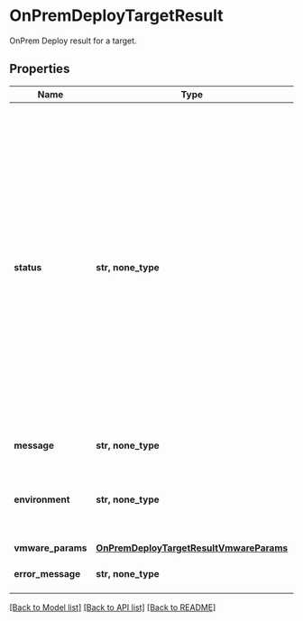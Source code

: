 # OnPremDeployTargetResult

OnPrem Deploy result for a target.

## Properties
Name | Type | Description | Notes
------------ | ------------- | ------------- | -------------
**status** | **str, none_type** | Status of the OnPrem deploy for a target. &#39;Running&#39; indicates that the run is still running. &#39;Canceled&#39; indicates that the run has been canceled. &#39;Canceling&#39; indicates that the run is in the process of being canceled. &#39;Paused&#39; indicates that the ongoing run has been paused. &#39;Failed&#39; indicates that the run has failed. &#39;Missed&#39; indicates that the run was unable to take place at the scheduled time because the previous run was still happening. &#39;Succeeded&#39; indicates that the run has finished successfully. &#39;SucceededWithWarning&#39; indicates that the run finished successfully, but there were some warning messages. &#39;Skipped&#39; indicates that the run was skipped. | [optional] 
**message** | **str, none_type** | Message about the onprem deploy run. | [optional] 
**environment** | **str, none_type** | Target environment of the onprem deploy task. | [optional]  if omitted the server will use the default value of "kVMware"
**vmware_params** | [**OnPremDeployTargetResultVmwareParams**](OnPremDeployTargetResultVmwareParams.md) |  | [optional] 
**error_message** | **str, none_type** | Specifies the error message for onprem task failure. | [optional] 

[[Back to Model list]](../README.md#documentation-for-models) [[Back to API list]](../README.md#documentation-for-api-endpoints) [[Back to README]](../README.md)


